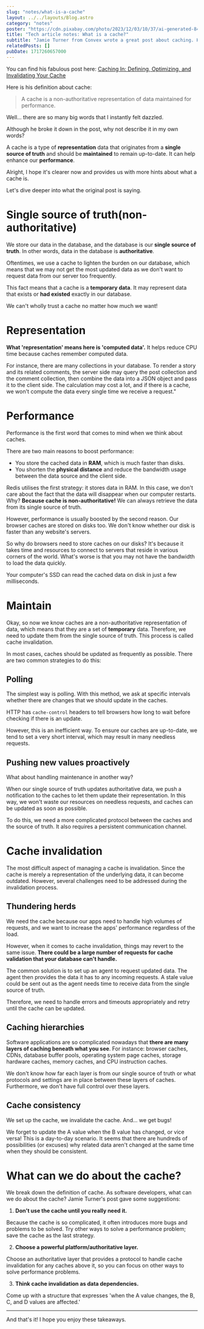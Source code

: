 ```yaml
---
slug: "notes/what-is-a-cache"
layout: ../../layouts/Blog.astro
category: "notes"
poster: "https://cdn.pixabay.com/photo/2023/12/03/10/37/ai-generated-8427261_1280.jpg"
title: "Tech article notes: What is a cache?"
subtitle: "Jamie Turner from Convex wrote a great post about caching. Here are some takeaways."
relatedPosts: []
pubDate: 1717260657000
---
```

You can find his fabulous post here: [Caching In: Defining, Optimizing, and Invalidating Your Cache](https://stack.convex.dev/caching-in?ref=bytes&ck_subscriber_id=1946761386)

Here is his definition about cache:

> A cache is a non-authoritative representation of data maintained for performance.

Well... there are so many big words that I instantly felt dazzled.

Although he broke it down in the post, why not describe it in my own words?

A cache is a type of **representation** data that originates from a **single source of truth** and should be **maintained** to remain up-to-date. It can help enhance our **performance**.

Alright, I hope it's clearer now and provides us with more hints about what a cache is.

Let's dive deeper into what the original post is saying.

# Single source of truth(non-authoritative)
We store our data in the database, and the database is our **single source of truth**. In other words, data in the database is **authoritative**.

Oftentimes, we use a cache to lighten the burden on our database, which means that we may not get the most updated data as we don't want to request data from our server too frequently.

This fact means that a cache is a **temporary data**. It may represent data that exists or **had existed** exactly in our database.

We can't wholly trust a cache no matter how much we want!

# Representation
**What 'representation' means here is 'computed data'.** It helps reduce CPU time because caches remember computed data.

For instance, there are many collections in your database. To render a story and its related comments, the server side may query the post collection and the comment collection, then combine the data into a JSON object and pass it to the client side. The calculation may cost a lot, and if there is a cache, we won't compute the data every single time we receive a request."

# Performance
Performance is the first word that comes to mind when we think about caches.

There are two main reasons to boost performance:

- You store the cached data in **RAM**, which is much faster than disks.
- You shorten the **physical distance** and reduce the bandwidth usage between the data source and the client side.

Redis utilises the first strategy: it stores data in RAM. In this case, we don't care about the fact that the data will disappear when our computer restarts. Why? **Because cache is non-authoritative!** We can always retrieve the data from its single source of truth.

However, performance is usually boosted by the second reason. Our browser caches are stored on disks too. We don't know whether our disk is faster than any website's servers.

So why do browsers need to store caches on our disks? It's because it takes time and resources to connect to servers that reside in various corners of the world. What's worse is that you may not have the bandwidth to load the data quickly.

Your computer's SSD can read the cached data on disk in just a few milliseconds.

# Maintain
Okay, so now we know caches are a non-authoritative representation of data, which means that they are a set of **temporary** data. Therefore, we need to update them from the single source of truth. This process is called cache invalidation.

In most cases, caches should be updated as frequently as possible. There are two common strategies to do this:

## Polling
The simplest way is polling. With this method, we ask at specific intervals whether there are changes that we should update in the caches.

HTTP has `cache-control` headers to tell browsers how long to wait before checking if there is an update.

However, this is an inefficient way. To ensure our caches are up-to-date, we tend to set a very short interval, which may result in many needless requests.

## Pushing new values proactively
What about handling maintenance in another way?

When our single source of truth updates authoritative data, we push a notification to the caches to let them update their representation. In this way, we won't waste our resources on needless requests, and caches can be updated as soon as possible.

To do this, we need a more complicated protocol between the caches and the source of truth. It also requires a persistent communication channel.

# Cache invalidation
The most difficult aspect of managing a cache is invalidation. Since the cache is merely a representation of the underlying data, it can become outdated. However, several challenges need to be addressed during the invalidation process.

## Thundering herds
We need the cache because our apps need to handle high volumes of requests, and we want to increase the apps' performance regardless of the load.

However, when it comes to cache invalidation, things may revert to the same issue. **There could be a large number of requests for cache validation that your database can't handle.**

The common solution is to set up an agent to request updated data. The agent then provides the data it has to any incoming requests. A stale value could be sent out as the agent needs time to receive data from the single source of truth.

Therefore, we need to handle errors and timeouts appropriately and retry until the cache can be updated.

## Caching hierarchies
Software applications are so complicated nowadays that **there are many layers of caching beneath what you see**. For instance: browser caches, CDNs, database buffer pools, operating system page caches, storage hardware caches, memory caches, and CPU instruction caches.

We don't know how far each layer is from our single source of truth or what protocols and settings are in place between these layers of caches. Furthermore, we don't have full control over these layers.

## Cache consistency
We set up the cache, we invalidate the cache. And... we get bugs!

We forget to update the A value when the B value has changed, or vice versa! This is a day-to-day scenario. It seems that there are hundreds of possibilities (or excuses) why related data aren't changed at the same time when they should be consistent.

# What can we do about the cache?
We break down the definition of cache. As software developers, what can we do about the cache? Jamie Turner's post gave some suggestions:

1. **Don't use the cache until you really need it.**

Because the cache is so complicated, it often introduces more bugs and problems to be solved.
Try other ways to solve a performance problem; save the cache as the last strategy.

2. **Choose a powerful platform/authoritative layer.**

Choose an authoritative layer that provides a protocol to handle cache invalidation for any caches above it, so you can focus on other ways to solve performance problems.

3. **Think cache invalidation as data dependencies.**

Come up with a structure that expresses 'when the A value changes, the B, C, and D values are affected.'

---

And that's it! I hope you enjoy these takeaways.